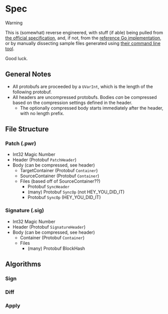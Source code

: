 # Spec

> [!WARNING]
> This is (somewhat) reverse engineered, with stuff (if able) being pulled from [the official specification](https://docs.itch.ovh/wharf/master/), and, if not, from the [reference Go implementation](https://github.com/itchio/wharf), or by manually dissecting sample files generated using [their command line tool](https://github.com/itchio/butler).

Good luck.

## General Notes

* All protobufs are proceeded by a `UVarInt`, which is the length of the following protobuf.
* All headers are uncompressed protobufs. Bodies *can* be compressed based on the compression settings defined in the header.
    * The optionally compressed body starts immediately after the header, with no length prefix.


## File Structure

### Patch (.pwr)

* Int32 Magic Number
* Header (Protobuf `PatchHeader`)
* Body (can be compressed, see header)
    * TargetContainer (Protobuf `Container`)
    * SourceContainer (Protobuf `Container`)
    * Files (based off of SourceContainer??)
        * Protobuf `SyncHeader`
        * (many) Protobuf `SyncOp` (not HEY_YOU_DID_IT)
        * Protobuf `SyncOp` (HEY_YOU_DID_IT)

### Signature (.sig)

* Int32 Magic Number
* Header (Protobuf `SignatureHeader`)
* Body (can be compressed, see header)
    * Container (Protobuf `Container`)
    * Files
        * (many) Protobuf BlockHash

## Algorithms

### Sign

### Diff

### Apply
